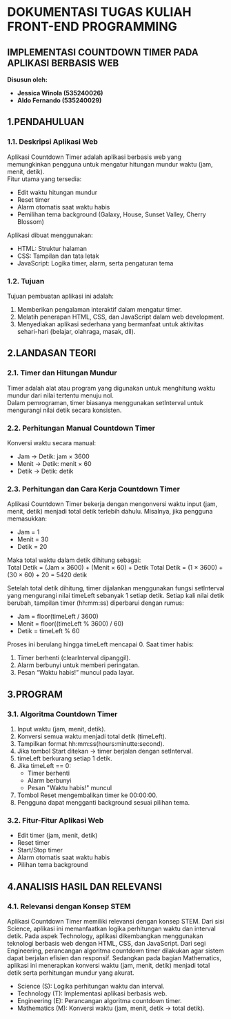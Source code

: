 # DOKUMENTASI TUGAS KULIAH FRONT-END PROGRAMMING

##  **IMPLEMENTASI COUNTDOWN TIMER PADA APLIKASI BERBASIS WEB**

**Disusun oleh:**  
- **Jessica Winola (535240026)**  
- **Aldo Fernando (535240029)**
  
## **1.PENDAHULUAN**

### **1.1. Deskripsi Aplikasi Web**
Aplikasi Countdown Timer adalah aplikasi berbasis web yang memungkinkan pengguna untuk mengatur hitungan mundur waktu (jam, menit, detik).  
Fitur utama yang tersedia:
- Edit waktu hitungan mundur  
- Reset timer  
- Alarm otomatis saat waktu habis  
- Pemilihan tema background (Galaxy, House, Sunset Valley, Cherry Blossom)  

Aplikasi dibuat menggunakan:  
- HTML: Struktur halaman  
- CSS: Tampilan dan tata letak  
- JavaScript: Logika timer, alarm, serta pengaturan tema  

### **1.2. Tujuan**
Tujuan pembuatan aplikasi ini adalah:  
1. Memberikan pengalaman interaktif dalam mengatur timer.  
2. Melatih penerapan HTML, CSS, dan JavaScript dalam web development.  
3. Menyediakan aplikasi sederhana yang bermanfaat untuk aktivitas sehari-hari (belajar, olahraga, masak, dll).  

## **2.LANDASAN TEORI**

### **2.1. Timer dan Hitungan Mundur**
Timer adalah alat atau program yang digunakan untuk menghitung waktu mundur dari nilai tertentu menuju nol.  
Dalam pemrograman, timer biasanya menggunakan setInterval untuk mengurangi nilai detik secara konsisten.  

### **2.2. Perhitungan Manual Countdown Timer**
Konversi waktu secara manual:  
- Jam → Detik: jam × 3600  
- Menit → Detik: menit × 60 
- Detik → Detik: detik

### **2.3. Perhitungan dan Cara Kerja Countdown Timer**
Aplikasi Countdown Timer bekerja dengan mengonversi waktu input (jam, menit, detik) menjadi total detik terlebih dahulu. Misalnya, jika pengguna memasukkan:  
- Jam = 1  
- Menit = 30  
- Detik = 20  

Maka total waktu dalam detik dihitung sebagai:  
Total Detik = (Jam × 3600) + (Menit × 60) + Detik
Total Detik = (1 × 3600) + (30 × 60) + 20 = 5420 detik


Setelah total detik dihitung, timer dijalankan menggunakan fungsi setInterval yang mengurangi nilai timeLeft sebanyak 1 setiap detik.
Setiap kali nilai detik berubah, tampilan timer (hh:mm:ss) diperbarui dengan rumus:  
- Jam = floor(timeLeft / 3600)
- Menit = floor((timeLeft % 3600) / 60)
- Detik = timeLeft % 60

Proses ini berulang hingga timeLeft mencapai 0. Saat timer habis:  
1. Timer berhenti (clearInterval dipanggil).  
2. Alarm berbunyi untuk memberi peringatan.  
3. Pesan “Waktu habis!” muncul pada layar.  

## **3.PROGRAM**

### **3.1. Algoritma Countdown Timer**
1. Input waktu (jam, menit, detik).  
2. Konversi semua waktu menjadi total detik (timeLeft).  
3. Tampilkan format hh:mm:ss(hours:minutte:second).  
4. Jika tombol Start ditekan → timer berjalan dengan setInterval.  
5. timeLeft berkurang setiap 1 detik.  
6. Jika timeLeft == 0:  
   - Timer berhenti  
   - Alarm berbunyi  
   - Pesan "Waktu habis!" muncul  
7. Tombol Reset mengembalikan timer ke 00:00:00.  
8. Pengguna dapat mengganti background sesuai pilihan tema.  

### **3.2. Fitur-Fitur Aplikasi Web**
- Edit timer (jam, menit, detik)  
- Reset timer  
- Start/Stop timer  
- Alarm otomatis saat waktu habis  
- Pilihan tema background  

## **4.ANALISIS HASIL DAN RELEVANSI**
### **4.1. Relevansi dengan Konsep STEM**
Aplikasi Countdown Timer memiliki relevansi dengan konsep STEM. Dari sisi Science, aplikasi ini memanfaatkan logika perhitungan waktu dan interval detik. Pada aspek Technology, 
aplikasi dikembangkan menggunakan teknologi berbasis web dengan HTML, CSS, dan JavaScript. Dari segi Engineering, perancangan algoritma countdown timer dilakukan agar sistem dapat berjalan efisien dan responsif.
Sedangkan pada bagian Mathematics, aplikasi ini menerapkan konversi waktu (jam, menit, detik) menjadi total detik serta perhitungan mundur yang akurat.  
- Science (S): Logika perhitungan waktu dan interval.  
- Technology (T): Implementasi aplikasi berbasis web.  
- Engineering (E): Perancangan algoritma countdown timer.  
- Mathematics (M): Konversi waktu (jam, menit, detik → total detik).  


